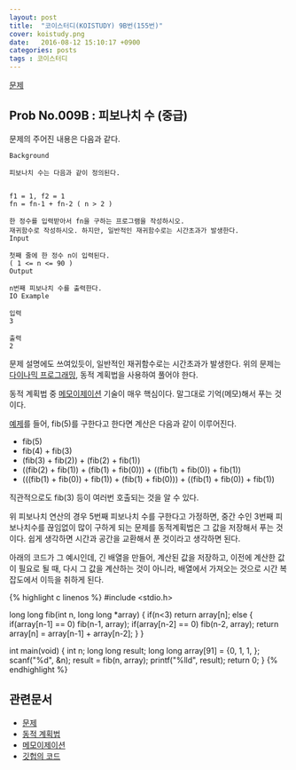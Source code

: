 ```yaml
---
layout: post
title:  "코이스터디(KOISTUDY) 9B번(155번)"
cover: koistudy.png
date:   2016-08-12 15:10:17 +0900
categories: posts
tags : 코이스터디
---
```


[문제](http://koistudy.net/?mid=prob_page&NO=155)

## Prob No.009B : 피보나치 수 (중급)

문제의 주어진 내용은 다음과 같다.

    Background

    피보나치 수는 다음과 같이 정의된다.


    f1 = 1, f2 = 1
    fn = fn-1 + fn-2 ( n > 2 )

    한 정수를 입력받아서 fn을 구하는 프로그램을 작성하시오.
    재귀함수로 작성하시오. 하지만, 일반적인 재귀함수로는 시간초과가 발생한다.
    Input

    첫째 줄에 한 정수 n이 입력된다.
    ( 1 <= n <= 90 )
    Output

    n번째 피보나치 수를 출력한다.
    IO Example

    입력
    3

    출력
    2

문제 설명에도 쓰여있듯이, 일반적인 재귀함수로는 시간초과가 발생한다. 위의 문제는 [다이나믹 프로그래밍](https://namu.wiki/w/동적%20계획법), 동적 계획법을 사용하여 풀어야 한다.

동적 계획법 중 [메모이제이션](https://namu.wiki/w/메모이제이션) 기술이 매우 핵심이다. 말그대로 기억(메모)해서 푸는 것이다.

[예제](https://ko.wikipedia.org/wiki/%EB%8F%99%EC%A0%81_%EA%B3%84%ED%9A%8D%EB%B2%95)를 들어, fib(5)를 구한다고 한다면 계산은 다음과 같이 이루어진다.

- fib(5)
- fib(4) + fib(3)
- (fib(3) + fib(2)) + (fib(2) + fib(1))
- ((fib(2) + fib(1)) + (fib(1) + fib(0))) + ((fib(1) + fib(0)) + fib(1))
- (((fib(1) + fib(0)) + fib(1)) + (fib(1) + fib(0))) + ((fib(1) + fib(0)) + fib(1))

직관적으로도 fib(3) 등이 여러번 호출되는 것을 알 수 있다.

위 피보나치 연산의 경우 5번째 피보나치 수를 구한다고 가정하면, 중간 수인 3번째 피보나치수를 끊임없이 많이 구하게 되는 문제를 동적계획법은 그 값을 저장해서 푸는 것이다. 쉽게 생각하면 시간과 공간을 교환해서 푼 것이라고 생각하면 된다.

아래의 코드가 그 예시인데, 긴 배열을 만들어, 계산된 값을 저장하고, 이전에 계산한 값이 필요로 될 때, 다시 그 값을 계산하는 것이 아니라, 배열에서 가져오는 것으로 시간 복잡도에서 이득을 취하게 된다.

{% highlight c linenos %}
#include <stdio.h>

long long fib(int n, long long *array)
{
	if(n<3) return array[n];
	else
	{
		if(array[n-1] == 0) fib(n-1, array);
		if(array[n-2] == 0) fib(n-2, array);
		return array[n] = array[n-1] + array[n-2];
	}
}

int main(void)
{
	int n;
	long long result;
	long long array[91] = {0, 1, 1, };
	scanf("%d", &n);
	result = fib(n, array);
	printf("%lld", result);
	return 0;
}
{% endhighlight %}

## 관련문서

- [문제](http://koistudy.net/?mid=prob_page&NO=155)
- [동적 계획법](https://namu.wiki/w/동적%20계획법)
- [메모이제이션](https://namu.wiki/w/메모이제이션)
- [깃헙의 코드](https://github.com/NugiSquare/C_Study/blob/master/koistudy/no155.c)
